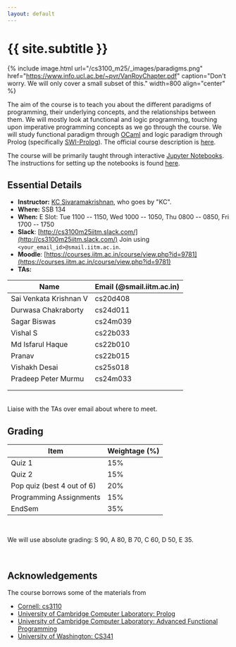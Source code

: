 ```yaml
---
layout: default
---
```


<div class="home">

<h1>{{ site.subtitle }}</h1>

</div>

{% include image.html url="/cs3100_m25/_images/paradigms.png"
   href="https://www.info.ucl.ac.be/~pvr/VanRoyChapter.pdf"
   caption="Don't worry. We will only cover a small subset of this." width=800 align="center" %}

The aim of the course is to teach you about the different paradigms of
programming, their underlying concepts, and the relationships between them. We
will mostly look at functional and logic programming, touching upon imperative
programming concepts as we go through the course. We will study functional
paradigm through [OCaml](https://ocaml.org/) and logic paradigm through Prolog
(specifically [SWI-Prolog](https://www.swi-prolog.org/)). The official course
description is [here](http://www.cse.iitm.ac.in/course_details.php?arg=MTk=).

The course will be primarily taught through interactive [Jupyter
Notebooks](https://jupyter.org/). The instructions for setting up the notebooks
is found [here](https://github.com/kayceesrk/cs3100_m25).

## Essential Details

* **Instructor:** [KC Sivaramakrishnan](http://kcsrk.info), who goes by "KC".
* **Where:** SSB 134
* **When:** E Slot: Tue 1100 -- 1150, Wed 1000 -- 1050, Thu 0800 -- 0850, Fri 1700 -- 1750
* **Slack**: [http://cs3100m25iitm.slack.com/](http://cs3100m25iitm.slack.com/) Join using `<your_email_id>@smail.iitm.ac.in`.
* **Moodle**: [https://courses.iitm.ac.in/course/view.php?id=9781](https://courses.iitm.ac.in/course/view.php?id=9781)
* **TAs:**

| Name | Email (@smail.iitm.ac.in) |
|------|-------|
| Sai Venkata Krishnan V | cs20d408 |
| Durwasa Chakraborty | cs24d011 | 
| Sagar Biswas | cs24m039 | 
| Vishal S | cs22b033 |
| Md Isfarul Haque | cs22b010 |
| Pranav | cs22b015 |
| Vishakh Desai | cs25s018 |
| Pradeep Peter Murmu | cs24m033 |
| | |
| | | 


<br/>
Liaise with the TAs over email about where to meet.

## Grading

| Item          | Weightage (%) |
|---------------|---------------|
| Quiz 1 | 15% |
| Quiz 2 | 15% |
| Pop quiz (best 4 out of 6) | 20% |
| Programming Assignments | 15% |
| EndSem | 35% |

<br/>

We will use absolute grading: S 90, A 80, B 70, C 60, D 50, E 35. 

<br/>

## Acknowledgements

The course borrows some of the materials from

* [Cornell: cs3110](http://www.cs.cornell.edu/courses/cs3110/2019sp/)
* [University of Cambridge Computer Laboratory: Prolog](https://www.cl.cam.ac.uk/teaching/1819/Prolog/)
* [University of Cambridge Computer Laboratory: Advanced Functional Programming](https://www.cl.cam.ac.uk/teaching/1718/L28/)
* [University of Washington: CS341](https://courses.cs.washington.edu/courses/cse341/20sp/)
